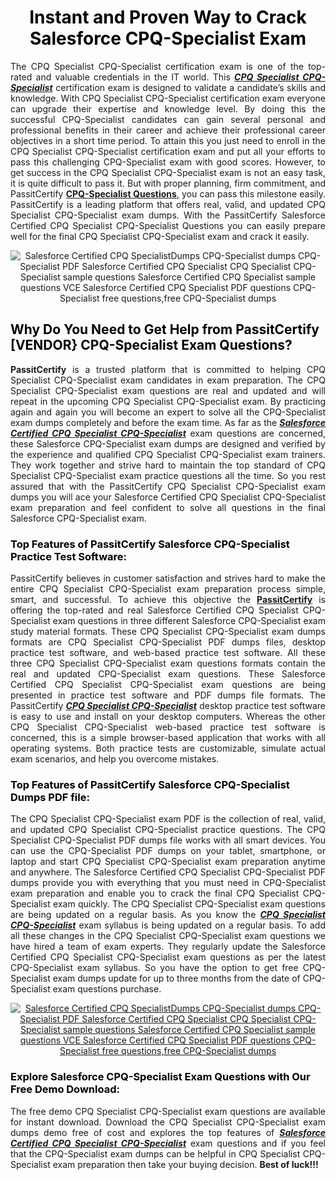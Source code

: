 <h1 style="text-align: center;"><strong><span style="display:block; color:Black; #AED6F1; ">Instant and Proven Way to Crack Salesforce CPQ-Specialist Exam </span></strong></h1>

<p style="text-align: justify;">The CPQ Specialist CPQ-Specialist certification exam is one of the top-rated and valuable credentials in the IT world. This <u><em><strong>CPQ Specialist CPQ-Specialist</strong></em></u> certification exam is designed to validate a candidate’s skills and knowledge. With CPQ Specialist CPQ-Specialist certification exam everyone can upgrade their expertise and knowledge level. By doing this the successful CPQ-Specialist candidates can gain several personal and professional benefits in their career and achieve their professional career objectives in a short time period. To attain this you just need to enroll in the CPQ Specialist CPQ-Specialist certification exam and put all your efforts to pass this challenging CPQ-Specialist exam with good scores. However, to get success in the CPQ Specialist CPQ-Specialist exam is not an easy task, it is quite difficult to pass it. But with proper planning, firm commitment, and PassitCertify <a href="https://www.passitcertify.com/salesforce/cpq-specialist-questions.html"><strong>CPQ-Specialist Questions</strong></a>, you can pass this milestone easily. PassitCertify is a leading platform that offers real, valid, and updated CPQ Specialist CPQ-Specialist exam dumps. With the PassitCertify Salesforce Certified CPQ Specialist CPQ-Specialist<strong> </strong>Questions you can easily prepare well for the final CPQ Specialist CPQ-Specialist exam and crack it easily.</p>

<p style="text-align: center;"><img alt="Salesforce Certified CPQ SpecialistDumps CPQ-Specialist dumps CPQ-Specialist PDF Salesforce Certified CPQ Specialist CPQ Specialist CPQ-Specialist sample questions Salesforce Certified CPQ Specialist sample questions VCE Salesforce Certified CPQ Specialist PDF questions CPQ-Specialist free questions,free CPQ-Specialist dumps" src="https://i.imgur.com/75Zi4s0.jpeg" /></p>

<h2><strong><span style="display:block; color:Black;">Why Do You Need to Get Help from PassitCertify [VENDOR} CPQ-Specialist Exam Questions? </span></strong></h2>

<p style="text-align: justify;"><strong>PassitCertify</strong> is a trusted platform that is committed to helping CPQ Specialist CPQ-Specialist exam candidates in exam preparation. The CPQ Specialist CPQ-Specialist exam questions are real and updated and will repeat in the upcoming CPQ Specialist CPQ-Specialist exam. By practicing again and again you will become an expert to solve all the CPQ-Specialist exam dumps completely and before the exam time. As far as the <u><em><strong>Salesforce Certified CPQ Specialist CPQ-Specialist</strong></em></u> exam questions are concerned, these Salesforce CPQ-Specialist exam dumps are designed and verified by the experience and qualified CPQ Specialist CPQ-Specialist exam trainers. They work together and strive hard to maintain the top standard of CPQ Specialist CPQ-Specialist exam practice questions all the time. So you rest assured that with the PassitCertify CPQ Specialist CPQ-Specialist exam dumps you will ace your Salesforce Certified CPQ Specialist CPQ-Specialist exam preparation and feel confident to solve all questions in the final Salesforce CPQ-Specialist exam.</p>

<h3><strong><span style="display:block; color:Black;">Top Features of PassitCertify Salesforce CPQ-Specialist Practice Test Software:</span></strong></h3>

<p style="text-align: justify;">PassitCertify believes in customer satisfaction and strives hard to make the entire CPQ Specialist CPQ-Specialist exam preparation process simple, smart, and successful. To achieve this objective the <a href="https://www.passitcertify.com/"><strong>PassitCertify</strong></a> is offering the top-rated and real Salesforce Certified CPQ Specialist CPQ-Specialist exam questions in three different Salesforce CPQ-Specialist exam study material formats. These CPQ Specialist CPQ-Specialist exam dumps formats are CPQ Specialist CPQ-Specialist PDF dumps files, desktop practice test software, and web-based practice test software. All these three CPQ Specialist CPQ-Specialist exam questions formats contain the real and updated CPQ-Specialist exam questions. These Salesforce Certified CPQ Specialist CPQ-Specialist exam questions are being presented in practice test software and PDF dumps file formats. The PassitCertify <u><em><strong>CPQ Specialist CPQ-Specialist</strong></em></u> desktop practice test software is easy to use and install on your desktop computers. Whereas the other CPQ Specialist CPQ-Specialist web-based practice test software is concerned, this is a simple browser-based application that works with all operating systems. Both practice tests are customizable, simulate actual exam scenarios, and help you overcome mistakes.</p>

<h3><strong><span style="display:block; color:Black;">Top Features of PassitCertify Salesforce CPQ-Specialist Dumps PDF file:</span></strong></h3>

<p style="text-align: justify;">The CPQ Specialist CPQ-Specialist exam PDF is the collection of real, valid, and updated CPQ Specialist CPQ-Specialist practice questions. The CPQ Specialist CPQ-Specialist PDF dumps file works with all smart devices. You can use the CPQ-Specialist PDF dumps on your tablet, smartphone, or laptop and start CPQ Specialist CPQ-Specialist exam preparation anytime and anywhere. The Salesforce Certified CPQ Specialist CPQ-Specialist PDF dumps provide you with everything that you must need in CPQ-Specialist exam preparation and enable you to crack the final CPQ Specialist CPQ-Specialist exam quickly. The CPQ Specialist CPQ-Specialist exam questions are being updated on a regular basis. As you know the <u><em><strong>CPQ Specialist CPQ-Specialist</strong></em></u> exam syllabus is being updated on a regular basis. To add all these changes in the CPQ Specialist CPQ-Specialist exam questions we have hired a team of exam experts. They regularly update the Salesforce Certified CPQ Specialist CPQ-Specialist exam questions as per the latest CPQ-Specialist exam syllabus. So you have the option to get free CPQ-Specialist exam dumps update for up to three months from the date of CPQ-Specialist exam questions purchase.</p>

<p style="text-align: center;"><a href="https://www.passitcertify.com/salesforce/cpq-specialist-questions.html"><img alt="Salesforce Certified CPQ SpecialistDumps CPQ-Specialist dumps CPQ-Specialist PDF Salesforce Certified CPQ Specialist CPQ Specialist CPQ-Specialist sample questions Salesforce Certified CPQ Specialist sample questions VCE Salesforce Certified CPQ Specialist PDF questions CPQ-Specialist free questions,free CPQ-Specialist dumps" src="https://i.imgur.com/xsymCB8.jpeg" /></a></p>

<h3><strong><span style="display:block; color:Black;">Explore Salesforce CPQ-Specialist Exam Questions with Our Free Demo Download:</span></strong></h3>

<p style="text-align: justify;">The free demo CPQ Specialist CPQ-Specialist exam questions are available for instant download. Download the CPQ Specialist CPQ-Specialist exam dumps demo free of cost and explores the top features of <u><em><strong>Salesforce Certified CPQ Specialist CPQ-Specialist</strong></em></u> exam questions and if you feel that the CPQ-Specialist exam dumps can be helpful in CPQ Specialist CPQ-Specialist exam preparation then take your buying decision. <strong>Best of luck!!!</strong></p>
